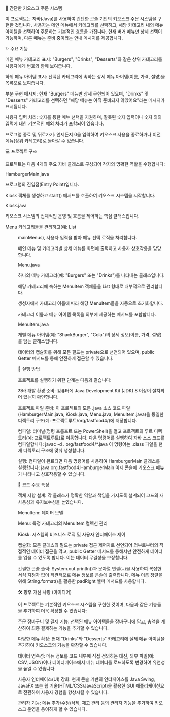 🍔 간단한 키오스크 주문 시스템

이 프로젝트는 자바(Java)를 사용하여 간단한 콘솔 기반의 키오스크 주문 시스템을 구현한 것입니다. 사용자는 메인 메뉴에서 카테고리를 선택하고, 해당 카테고리 내의 메뉴 아이템을 선택하여 주문하는 기본적인 흐름을 가집니다. 현재 버거 메뉴만 상세 선택이 가능하며, 다른 메뉴는 준비 중이라는 안내 메시지를 제공합니다.

✨ 주요 기능

메인 메뉴 카테고리 표시: "Burgers", "Drinks", "Desserts"와 같은 상위 카테고리를 사용자에게 번호와 함께 보여줍니다.

하위 메뉴 아이템 표시: 선택된 카테고리에 속하는 상세 메뉴 아이템(이름, 가격, 설명)을 목록으로 보여줍니다.

부분 구현 메시지: 현재 "Burgers" 메뉴만 상세 구현되어 있으며, "Drinks" 및 "Desserts" 카테고리를 선택하면 "해당 메뉴는 아직 준비되지 않았어요"라는 메시지가 표시됩니다.

사용자 입력 처리: 숫자를 통한 메뉴 선택을 지원하며, 잘못된 숫자 입력이나 숫자 외의 입력에 대한 기본적인 예외 처리가 포함되어 있습니다.

프로그램 종료 및 뒤로가기: 언제든지 0을 입력하여 키오스크 사용을 종료하거나 이전 메뉴(상위 카테고리)로 돌아갈 수 있습니다.

💻 프로젝트 구조

프로젝트는 다음 4개의 주요 자바 클래스로 구성되어 각자의 명확한 역할을 수행합니다:

HamburgerMain.java

프로그램의 진입점(Entry Point)입니다.

Kiosk 객체를 생성하고 start() 메서드를 호출하여 키오스크 시스템을 시작합니다.

Kiosk.java

키오스크 시스템의 전체적인 운영 및 흐름을 제어하는 핵심 클래스입니다.

Menu 카테고리들을 관리하고(예: List<Menu> mainMenus), 사용자 입력을 받아 메뉴 선택 로직을 처리합니다.

메인 메뉴 및 카테고리별 상세 메뉴를 화면에 출력하고 사용자 상호작용을 담당합니다.

Menu.java

하나의 메뉴 카테고리(예: "Burgers" 또는 "Drinks")를 나타내는 클래스입니다.

해당 카테고리에 속하는 MenuItem 객체들을 List<MenuItem> 형태로 내부적으로 관리합니다.

생성자에서 카테고리 이름에 따라 해당 MenuItem들을 자동으로 초기화합니다.

카테고리 이름과 메뉴 아이템 목록을 외부에 제공하는 메서드를 포함합니다.

MenuItem.java

개별 메뉴 아이템(예: "ShackBurger", "Cola")의 상세 정보(이름, 가격, 설명)를 담는 클래스입니다.

데이터의 캡슐화를 위해 모든 필드는 private으로 선언되어 있으며, public Getter 메서드를 통해 안전하게 접근할 수 있습니다.

🚀 실행 방법

프로젝트를 실행하기 위한 단계는 다음과 같습니다:

자바 개발 환경 준비: 컴퓨터에 Java Development Kit (JDK) 8 이상이 설치되어 있는지 확인합니다.

프로젝트 파일 준비: 이 프로젝트의 모든 .java 소스 코드 파일(HamburgerMain.java, Kiosk.java, Menu.java, MenuItem.java)을 동일한 디렉토리 구조(예: 프로젝트루트/org/fastfood4/)에 저장합니다.

컴파일: 터미널(명령 프롬프트 또는 PowerShell)을 열고 프로젝트의 루트 디렉토리(예: 프로젝트루트)로 이동합니다. 다음 명령어를 실행하여 자바 소스 코드를 컴파일합니다:
javac -d . org/fastfood4/*.java
이 명령어는 .class 파일을 현재 디렉토리 구조에 맞춰 생성합니다.

실행: 컴파일이 완료되면 다음 명령어를 사용하여 HamburgerMain 클래스를 실행합니다:
java org.fastfood4.HamburgerMain
이제 콘솔에 키오스크 메뉴가 나타나고 상호작용할 수 있습니다.

📝 코드 주요 특징

객체 지향 설계: 각 클래스가 명확한 역할과 책임을 가지도록 설계되어 코드의 재사용성과 유지보수성을 높였습니다.

MenuItem: 데이터 모델

Menu: 특정 카테고리의 MenuItem 컬렉션 관리

Kiosk: 시스템의 비즈니스 로직 및 사용자 인터페이스 제어

캡슐화: 모든 클래스의 필드는 private 접근 제어자로 선언되어 외부로부터의 직접적인 데이터 접근을 막고, public Getter 메서드를 통해서만 안전하게 데이터를 읽을 수 있도록 합니다. 이는 데이터 무결성을 보장합니다.

간결한 콘솔 출력: System.out.println()과 문자열 연결(+)을 사용하여 복잡한 서식 지정자 없이 직관적으로 메뉴 정보를 콘솔에 출력합니다. 메뉴 이름 정렬을 위해 String.format()을 활용한 padRight 헬퍼 메서드를 사용합니다.

🛠️ 향후 개선 사항 (아이디어)

이 프로젝트는 기본적인 키오스크 시스템을 구현한 것이며, 다음과 같은 기능들을 추가하여 더욱 확장할 수 있습니다:

주문 장바구니 및 결제 기능: 선택된 메뉴 아이템들을 장바구니에 담고, 총액을 계산하여 최종 결제하는 기능을 추가할 수 있습니다.

다양한 메뉴 확장: 현재 "Drinks"와 "Desserts" 카테고리에 실제 메뉴 아이템을 추가하여 키오스크의 기능을 확장할 수 있습니다.

데이터 영속성: 메뉴 정보를 코드 내부에 직접 정의하는 대신, 외부 파일(예: CSV, JSON)이나 데이터베이스에서 메뉴 데이터를 로드하도록 변경하여 유연성을 높일 수 있습니다.

사용자 인터페이스(UI) 강화: 현재 콘솔 기반의 인터페이스를 Java Swing, JavaFX 또는 웹 기술(HTML/CSS/JavaScript)을 활용한 GUI 애플리케이션으로 전환하여 사용자 경험을 향상시킬 수 있습니다.

관리자 기능: 메뉴 추가/수정/삭제, 재고 관리 등의 관리자 기능을 추가하여 키오스크 운영을 용이하게 할 수 있습니다.
